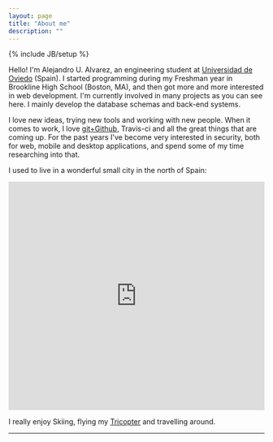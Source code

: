 ```yaml
---
layout: page
title: "About me"
description: ""
---
```

{% include JB/setup %}

Hello! I'm Alejandro U. Alvarez, an engineering student at [Universidad de Oviedo](http://www.uniovi.es) (Spain). I started programming during my Freshman year in Brookline High School (Boston, MA), and then got more and more interested in web development. I'm currently involved in many projects as you can see here. I mainly develop the database schemas and back-end systems.

I love new ideas, trying new tools and working with new people. When it comes to work, I love [git+Github](https://github.com/aurbano), Travis-ci and all the great things that are coming up. For the past years I've become very interested in security, both for web, mobile and desktop applications, and spend some of my time researching into that.

I used to live in a wonderful small city in the north of Spain:

<div class="caption">
	<iframe src="https://www.google.com/maps/embed?pb=!1m18!1m12!1m3!1d5890758.190131974!2d-5.387687299271189!3d43.869366338241!2m3!1f0!2f0!3f0!3m2!1i1024!2i768!4f13.1!3m3!1m2!1s0xd368c9a60ac1c67%3A0x3134440ecc5e6224!2sOviedo%2C+Asturias%2C+Spain!5e0!3m2!1sen!2s!4v1413546347173" width="100%" height="450" frameborder="0"></iframe>
</div>

I really enjoy Skiing, flying my <a href="/RC">Tricopter</a> and travelling around.

<hr />